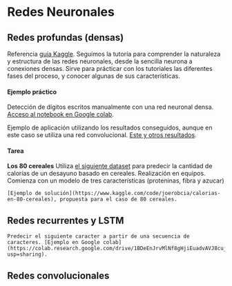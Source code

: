 # Redes Neuronales


## Redes profundas (densas)


Referencia [guía Kaggle](https://www.kaggle.com/learn/intro-to-deep-learning "Tutorial"). Seguimos la tutoría para comprender la naturaleza y estructura de las redes neuronales, desde la sencilla neurona a conexiones densas.
Sirve para prácticar con los tutoriales las diferentes fases del proceso, y conocer algunas de sus características.

#### Ejemplo práctico

Detección de dígitos escritos manualmente con una red neuronal densa. [Acceso al notebook en Google colab](https://colab.research.google.com/drive/1ye-nrSE2U1pkuT1Bu6WhbqrClTULWwT4?usp=sharing). 

Ejemplo de aplicación utilizando los resultados conseguidos, aunque en este caso se utiliza una red convolucional. [Este y otros resultados](https://www.ringa-tech.com).

#### Tarea

**Los 80 cereales**
    Utiliza [el siguiente dataset](https://www.kaggle.com/datasets/crawford/80-cereals) para predecir la cantidad de calorías de un desayuno basado en cereales. Realización en equipos. Comienza con un modelo de tres características (proteninas, fibra y azucar)


    [Ejemplo de solución](https://www.kaggle.com/code/joerobcia/calorias-en-80-cereales), propuesta para el caso de 80 cereales.


## Redes recurrentes y LSTM


    Predecir el siguiente caracter a partir de una secuencia de caracteres. [Ejemplo en Google colab](https://colab.research.google.com/drive/1BDeEnJrvMlNf8gHjiEuadvAVJ8cujqD7?usp=sharing).



## Redes convolucionales